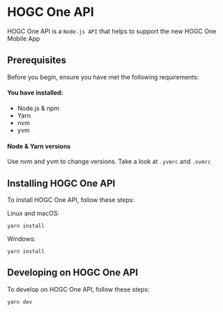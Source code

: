 # HOGC One API

HOGC One API is a `Node.js API` that helps to support the new HOGC One Mobile
App

## Prerequisites

Before you begin, ensure you have met the following requirements:

<!--- These are just example requirements. Add, duplicate or remove as required --->

#### You have installed:

- Node.js & npm
- Yarn
- nvm
- yvm

#### Node & Yarn versions

Use nvm and yvm to change versions. Take a look at `.yvmrc` and `.nvmrc`

## Installing HOGC One API

To install HOGC One API, follow these steps:

Linux and macOS:

```
yarn install
```

Windows:

```
yarn install
```

## Developing on HOGC One API

To develop on HOGC One API, follow these steps:

```
yarn dev
```
